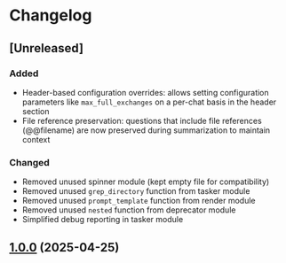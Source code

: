 # Changelog

## [Unreleased]
### Added
- Header-based configuration overrides: allows setting configuration parameters like `max_full_exchanges` on a per-chat basis in the header section
- File reference preservation: questions that include file references (@@filename) are now preserved during summarization to maintain context

### Changed
- Removed unused spinner module (kept empty file for compatibility)
- Removed unused `grep_directory` function from tasker module
- Removed unused `prompt_template` function from render module
- Removed unused `nested` function from deprecator module
- Simplified debug reporting in tasker module

## [1.0.0](https://github.com/xianxu/gp.nvim/compare/v1.0.0) (2025-04-25)
